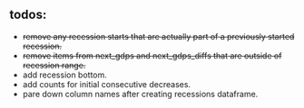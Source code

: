 ## todos:
* ~~remove any recession starts that are actually part of a previously started recession.~~
* ~~remove items from next_gdps and next_gdps_diffs that are outside of recession range.~~
* add recession bottom.
* add counts for initial consecutive decreases.
* pare down column names after creating recessions dataframe.
